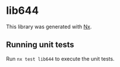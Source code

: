# lib644

This library was generated with [Nx](https://nx.dev).

## Running unit tests

Run `nx test lib644` to execute the unit tests.
